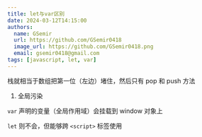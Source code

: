 ```yaml
---
title: let与var区别
date: 2024-03-12T14:15:00
authors:
  name: GSemir
  url: https://github.com/GSemir0418
  image_url: https://github.com/GSemir0418.png
  email: gsemir0418@gmail.com
tags: [javascript, let, var]
---
```


栈就相当于数组把第一位（左边）堵住，然后只有 pop 和 push 方法

1. 全局污染

`var` 声明的变量（全局作用域）会挂载到 window 对象上

`let` 则不会，但能够跨 `<script>` 标签使用